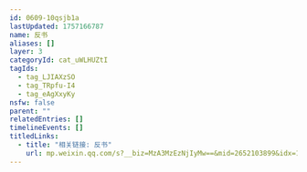 ```yaml
---
id: 0609-10qsjb1a
lastUpdated: 1757166787
name: 反书
aliases: []
layer: 3
categoryId: cat_uWLHUZtI
tagIds:
  - tag_LJIAXzSO
  - tag_TRpfu-I4
  - tag_eAgXxyKy
nsfw: false
parent: ""
relatedEntries: []
timelineEvents: []
titledLinks:
  - title: "相关链接: 反书"
    url: mp.weixin.qq.com/s?__biz=MzA3MzEzNjIyMw==&mid=2652103899&idx=1&sn=34535ab8ac27438f56d9cb39520fd8a6&chksm=84f4e5ebb3836cfd21eadf3ec9ae762357ff05f48efffb8061260c428411d6853ef6d11953f8&scene=27
---
```


